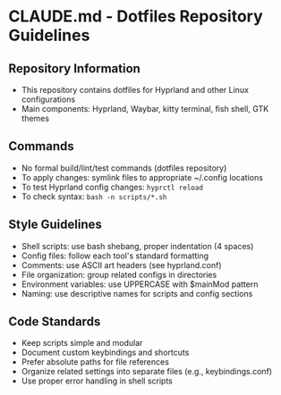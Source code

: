 # CLAUDE.md - Dotfiles Repository Guidelines

## Repository Information
- This repository contains dotfiles for Hyprland and other Linux configurations
- Main components: Hyprland, Waybar, kitty terminal, fish shell, GTK themes

## Commands
- No formal build/lint/test commands (dotfiles repository)
- To apply changes: symlink files to appropriate ~/.config locations
- To test Hyprland config changes: `hyprctl reload`
- To check syntax: `bash -n scripts/*.sh`

## Style Guidelines
- Shell scripts: use bash shebang, proper indentation (4 spaces)
- Config files: follow each tool's standard formatting 
- Comments: use ASCII art headers (see hyprland.conf)
- File organization: group related configs in directories
- Environment variables: use UPPERCASE with $mainMod pattern
- Naming: use descriptive names for scripts and config sections

## Code Standards
- Keep scripts simple and modular
- Document custom keybindings and shortcuts
- Prefer absolute paths for file references
- Organize related settings into separate files (e.g., keybindings.conf)
- Use proper error handling in shell scripts